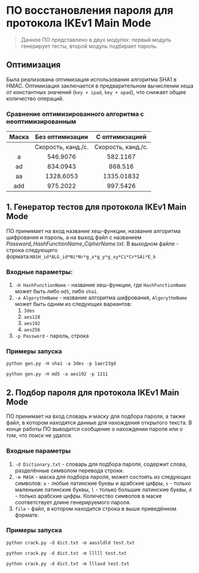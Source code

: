 # ПО восстановления пароля для протокола IKEv1 Main Mode

> Данное ПО представлено в двух модулях: первый модуль генерирует тесты, второй модуль подбирает пароль.

## Оптимизация

Была реализована оптимизация использования алгоритма SHA1 в HMAC. Оптимизация заключается в предварительном вычислении 
хеша от константных значений (`key + ipad`, `key + opad`), что снижает общее количество операций.

### Сравнение оптимизированного алгоритма с неоптимизированным

| Маска |  Без оптимизации   |   С оптимизацией   |
|:-----:|:------------------:|:------------------:|
|       | Скорость, канд./с. | Скорость, канд./с. |
|   a   |      546.9076      |      582.1167      |
|  ad   |      834.0943      |      868.516       |
|  aa   |     1328.6053      |     1335.01832     |
|  add  |      975.2022      |      997.5426      |

## 1. Генератор тестов для протокола IKEv1 Main Mode

ПО принимает на вход название хеш-функции, название алгоритма шифрования
 и пароль, а на выход файл с названием *Password_HashFunctionName_CipherName.txt*. В выходном файле - строка следующего 
формата:`HASH_id*ALG_id*Ni*Nr*g_x*g_y*g_xy*Ci*Cr*SAi*E_k`

### Входные параметры:
    
1. `-H HashFunctionName` - название хеш-функции, где `HashFunctionName` может быть либо `md5`, либо `sha1`.
2. `-a AlgorythmName` - название алгоритма шифрования, `AlgorythmName` может быть одним из следующих вариантов:
   1. `3des`
   2. `aes128`
   3. `aes192`
   4. `aes256`
3. `-p Password` - пароль, строка

### Примеры запуска

`python gen.py -H sha1 -a 3des -p 1aer23gd`

`python gen.py -H md5 -a aes192 -p 1111`

## 2. Подбор пароля для протокола IKEv1 Main Mode

ПО принимает на вход словарь и маску для подбора пароля, а также файл, в котором находятся данные для нахождения
открытого текста. В конце работы ПО выводится сообщение о нахождении пароля или о том, что поиск не удался.

### Входные параметры

1) `-d Dictionary.txt` - словарь для подбора пароля, содержит слова, разделённые символом перевода строки.
2) `-m MASK` - маска для подбора пароля, может состоять из следующих символов: `a` - любые латинские буквы и арабские 
цифры, `s` - только маленькие латинские буквы, `l` - только большие латинские буквы, `d` - только арабские цифры. 
Количество символов в маске соответствует длине генерируемого пароля.
3) `file` - файл, в котором находится строка в выше приведённом формате.

### Примеры запуска

`python crack.py -d dict.txt -m aassldld test.txt`

`python crack.py -d dict.txt -m lllll test.txt`

`python crack.py -d dict.txt -m lllasd test.txt`
